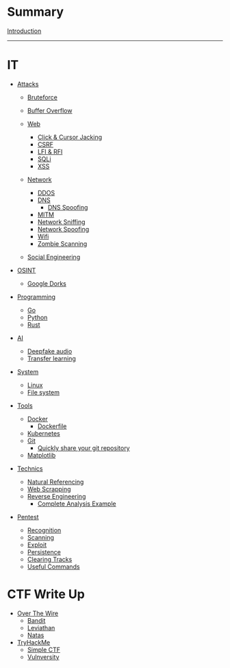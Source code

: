 # Summary

[Introduction](index.md)

---
# IT

- [Attacks](it/attacks/index.md)
  - [Bruteforce](it/attacks/bruteforce/index.md)
  - [Buffer Overflow](it/attacks/buffer-overflow/index.md)
  - [Web](it/attacks/web/index.md)
    - [Click & Cursor Jacking](it/attacks/web/click-and-cursor-jacking/index.md)
    - [CSRF](it/attacks/web/csrf/index.md)
    - [LFI & RFI](it/attacks/web/lfi-rfi/index.md)
    - [SQLi](it/attacks/web/sqli/index.md)
    - [XSS](it/attacks/web/xss/index.md)

  - [Network]()
    - [DDOS](it/attacks/network/ddos/index.md)
    - [DNS](it/attacks/network/dns/index.md)
      - [DNS Spoofing](it/attacks/network/dns/dns-spoofing/index.md)
    - [MITM](it/attacks/network/mitm/index.md)
    - [Network Sniffing](it/attacks/network/network-sniffing/index.md)
    - [Network Spoofing](it/attacks/network/network-spoofing/index.md)
    - [Wifi](it/attacks/network/wifi/index.md)
    - [Zombie Scanning](it/attacks/network/zombie-scanning/index.md)
  - [Social Engineering](it/attacks/social-engineering/index.md)

- [OSINT](it/OSINT/index.md)
  - [Google Dorks](it/OSINT/google-dorks/index.md)


- [Programming]()
  - [Go](it/programming/go/index.md)
  - [Python](it/programming/python/index.md)
  - [Rust](it/programming/rust/index.md)

- [AI]()
  - [Deepfake audio](it/AI/deepfake-audio/index.md)
  - [Transfer learning](it/AI/transfer-learning/index.md)


- [System]()
  - [Linux](it/system/linux/index.md)
  - [File system](it/system/filesystem/index.md)

- [Tools](it/tools/index.md)
  - [Docker](it/tools/docker/index.md)
    - [Dockerfile](it/tools/docker/dockerfile/index.md)
  - [Kubernetes](it/tools/kubernetes/index.md)
  - [Git](it/tools/git/index.md)
    - [Quickly share your git repository](it/tools/git/git-daemon.md)
  - [Matplotlib](it/tools/matplotlib/index.md)


- [Technics]()
  - [Natural Referencing](it/technics/natural-referencing/index.md)
  - [Web Scrapping](it/technics/web-scrapping/index.md)
  - [Reverse Engineering](it/technics/reverse-engineering/index.md)
    - [Complete Analysis Example](it/technics/reverse-engineering/complete-analysis-example/index.md)


- [Pentest](it/pentest/index.md)
  - [Recognition](it/pentest/recognition/index.md)
  - [Scanning](it/pentest/scanning/index.md)
  - [Exploit](it/pentest/exploit/index.md)
  - [Persistence](it/pentest/persistence/index.md)
  - [Clearing Tracks](it/pentest/clearing-tracks/index.md)
  - [Useful Commands](it/pentest/useful-commands/index.md)

# CTF Write Up

- [Over The Wire]()
  - [Bandit](ctf-write-up/over-the-wire/bandit/index.md)
  - [Leviathan](ctf-write-up/over-the-wire/leviathan/index.md)
  - [Natas](ctf-write-up/over-the-wire/natas/index.md)
- [TryHackMe]()
  - [Simple CTF](ctf-write-up/try-hack-me/simple_ctf/README.md)
  - [Vulnversity](ctf-write-up/try-hack-me/vulnversity//README.md)
